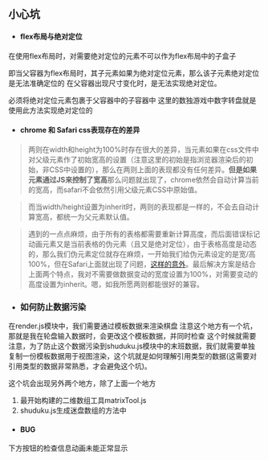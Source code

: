 ## 小心坑

* #### flex布局与绝对定位

在使用flex布局时，对需要绝对定位的元素不可以作为flex布局中的子盒子

即当父容器为flex布局时，其子元素如果为绝对定位元素，那么该子元素绝对定位是无法准确定位的
在父容器出现尺寸变化时，是无法实现绝对定位。

必须将绝对定位元素包裹于父容器中的子容器中
这里的数独游戏中数字转盘就是使用此方法实现绝对定位的


* #### chrome 和 Safari css表现存在的差异


> 两则在width和height为100%时存在很大的差异，当元素如果在css文件中对父级元素作了初始宽高的设置（注意这里的初始是指浏览器渲染后的初始，非CSS中设置的），那么在两则上面的表现都没有任何差异。**但是如果元素通过JS来控制了宽高**那么问题就出现了，chrome依然会自动计算当前的宽高，而safari不会依然引用父级元素CSS中原始值。

> 而当width/height设置为inherit时，两则的表现都是一样的，不会去自动计算宽高，都统一为父元素默认值。

>遇到的一点点麻烦，由于所有的表格都需要重新计算高度，而后面错误标记动画元素又是当前表格的伪元素（且又是绝对定位），由于表格高度是动态的，那么我们伪元素定位就存在麻烦，一开始我们给伪元素设定的是宽/高100%，但在Safari上面就出现了问题，[这样的意外]()。最后解决方案是结合上面两个特点，我对不需要做数据变动的宽度设置为100%，对需要变动的高度设置为inherit。嗯，如我所愿两则都能很好的兼容。

* ### 如何防止数据污染

在render.js模块中，我们需要通过模板数据来渲染棋盘
注意这个地方有一个坑，那就是我在轮盘输入数据时，会更改这个模板数据，并同时检查
这个时候就需要注意，为了防止这个数据污染到shuduku.js模块中的末班数据，我们就需要单独复制一份模板数据用于视图渲染，这个坑就是如何理解引用类型的数据(这需要对引用类型的数据非常熟悉，才会避免这个坑)。

这个坑会出现另外两个地方，除了上面一个地方

1. 最开始构建的二维数组工具matrixTool.js
2. shuduku.js生成迷盘数组的方法中


* #### BUG

下方按钮的检查信息动画未能正常显示



